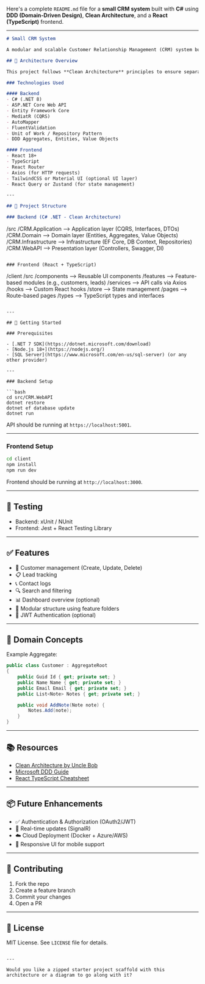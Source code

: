 Here's a complete `README.md` file for a **small CRM system** built with **C#** using **DDD (Domain-Driven Design)**, **Clean Architecture**, and a **React (TypeScript)** frontend.

---

```markdown
# Small CRM System

A modular and scalable Customer Relationship Management (CRM) system built with **C#**, **Domain-Driven Design (DDD)**, **Clean Architecture**, and a **React + TypeScript** frontend.

## 🧱 Architecture Overview

This project follows **Clean Architecture** principles to ensure separation of concerns, testability, and maintainability. The backend is structured using **DDD** to organize the business logic effectively.

### Technologies Used

#### Backend
- C# (.NET 8)
- ASP.NET Core Web API
- Entity Framework Core
- MediatR (CQRS)
- AutoMapper
- FluentValidation
- Unit of Work / Repository Pattern
- DDD Aggregates, Entities, Value Objects

#### Frontend
- React 18+
- TypeScript
- React Router
- Axios (for HTTP requests)
- TailwindCSS or Material UI (optional UI layer)
- React Query or Zustand (for state management)

---

## 📂 Project Structure

### Backend (C# .NET - Clean Architecture)

```

/src
/CRM.Application       --> Application layer (CQRS, Interfaces, DTOs)
/CRM.Domain            --> Domain layer (Entities, Aggregates, Value Objects)
/CRM.Infrastructure    --> Infrastructure (EF Core, DB Context, Repositories)
/CRM.WebAPI            --> Presentation layer (Controllers, Swagger, DI)

```

### Frontend (React + TypeScript)

```

/client
/src
/components          --> Reusable UI components
/features            --> Feature-based modules (e.g., customers, leads)
/services            --> API calls via Axios
/hooks               --> Custom React hooks
/store               --> State management
/pages               --> Route-based pages
/types               --> TypeScript types and interfaces

````

---

## 🔧 Getting Started

### Prerequisites

- [.NET 7 SDK](https://dotnet.microsoft.com/download)
- [Node.js 18+](https://nodejs.org/)
- [SQL Server](https://www.microsoft.com/en-us/sql-server) (or any other provider)

---

### Backend Setup

```bash
cd src/CRM.WebAPI
dotnet restore
dotnet ef database update
dotnet run
````

API should be running at `https://localhost:5001`.

---

### Frontend Setup

```bash
cd client
npm install
npm run dev
```

Frontend should be running at `http://localhost:3000`.

---

## 🧪 Testing

* Backend: xUnit / NUnit
* Frontend: Jest + React Testing Library

---

## ✅ Features

* 👤 Customer management (Create, Update, Delete)
* 📋 Lead tracking
* 📞 Contact logs
* 🔍 Search and filtering
* 📊 Dashboard overview (optional)
* 🧩 Modular structure using feature folders
* 🔐 JWT Authentication (optional)

---

## 📌 Domain Concepts

Example Aggregate:

```csharp
public class Customer : AggregateRoot
{
    public Guid Id { get; private set; }
    public Name Name { get; private set; }
    public Email Email { get; private set; }
    public List<Note> Notes { get; private set; }

    public void AddNote(Note note) {
        Notes.Add(note);
    }
}
```

---

## 📚 Resources

* [Clean Architecture by Uncle Bob](https://8thlight.com/blog/uncle-bob/2012/08/13/the-clean-architecture.html)
* [Microsoft DDD Guide](https://docs.microsoft.com/en-us/azure/architecture/microservices/model/domain-analysis)
* [React TypeScript Cheatsheet](https://react-typescript-cheatsheet.netlify.app/)

---

## 📦 Future Enhancements

* ✅ Authentication & Authorization (OAuth2/JWT)
* 🔄 Real-time updates (SignalR)
* ☁️ Cloud Deployment (Docker + Azure/AWS)
* 📱 Responsive UI for mobile support

---

## 🤝 Contributing

1. Fork the repo
2. Create a feature branch
3. Commit your changes
4. Open a PR

---

## 📄 License

MIT License. See `LICENSE` file for details.

```

---

Would you like a zipped starter project scaffold with this architecture or a diagram to go along with it?
